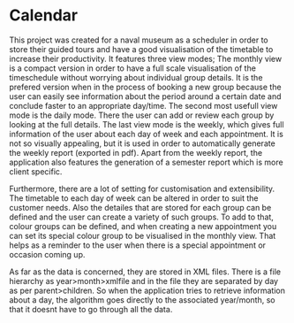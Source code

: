 # Calendar

This project was created for a naval museum as a scheduler in order to store their guided tours and have a good visualisation of the timetable to increase their productivity. 
It features three view modes; The monthly view is a compact version in order to have a full scale visualisation of the timeschedule without worrying about individual group details. 
It is the prefered version when in the process of booking a new group because the user can easily see information about the period around a certain date and conclude faster to an appropriate day/time.
The second most usefull view mode is the daily mode. There the user can add or review each group by looking at the full details.
The last view mode is the weekly, which gives full information of the user about each day of week and each appointment. 
It is not so visually appealing, but it is used in order to automatically generate the weekly report (exported in pdf).
Apart from the weekly report, the application also features the generation of a semester report which is more client specific.

Furthermore, there are a lot of setting for customisation and extensibility.
The timetable to each day of week can be altered in order to suit the customer needs.
Also the detailes that are stored for each group can be defined and the user can create a variety of such groups.
To add to that, colour groups can be defined, and when creating a new appointment you can set its special colour group to be visualised in the monthly view. 
That helps as a reminder to the user when there is a special appointment or occasion coming up.

As far as the data is concerned, they are stored in XML files. There is a file hierarchy as year>month>xmlfile and in the file they are separated by day as per parent>children. 
So when the application tries to retrieve information about a day, the algorithm goes directly to the associated year/month, so that it doesnt have to go through all the data.
